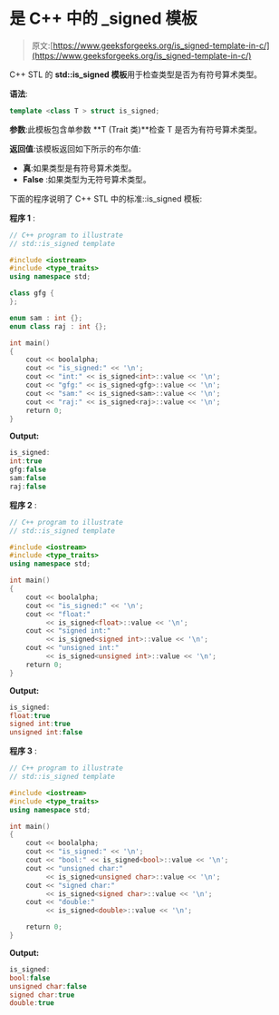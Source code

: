 # 是 C++ 中的 _signed 模板

> 原文:[https://www.geeksforgeeks.org/is_signed-template-in-c/](https://www.geeksforgeeks.org/is_signed-template-in-c/)

C++ STL 的 **std::is_signed 模板**用于检查类型是否为有符号算术类型。

**语法**:

```cpp
template <class T > struct is_signed;

```

**参数**:此模板包含单参数 **T (Trait 类)**检查 T 是否为有符号算术类型。

**返回值**:该模板返回如下所示的布尔值:

*   **真**:如果类型是有符号算术类型。
*   **False** :如果类型为无符号算术类型。

下面的程序说明了 C++ STL 中的标准::is_signed 模板:

**程序 1** :

```cpp
// C++ program to illustrate
// std::is_signed template

#include <iostream>
#include <type_traits>
using namespace std;

class gfg {
};

enum sam : int {};
enum class raj : int {};

int main()
{
    cout << boolalpha;
    cout << "is_signed:" << '\n';
    cout << "int:" << is_signed<int>::value << '\n';
    cout << "gfg:" << is_signed<gfg>::value << '\n';
    cout << "sam:" << is_signed<sam>::value << '\n';
    cout << "raj:" << is_signed<raj>::value << '\n';
    return 0;
}
```

**Output:**

```cpp
is_signed:
int:true
gfg:false
sam:false
raj:false

```

**程序 2** :

```cpp
// C++ program to illustrate
// std::is_signed template

#include <iostream>
#include <type_traits>
using namespace std;

int main()
{
    cout << boolalpha;
    cout << "is_signed:" << '\n';
    cout << "float:"
         << is_signed<float>::value << '\n';
    cout << "signed int:"
         << is_signed<signed int>::value << '\n';
    cout << "unsigned int:"
         << is_signed<unsigned int>::value << '\n';
    return 0;
}
```

**Output:**

```cpp
is_signed:
float:true
signed int:true
unsigned int:false

```

**程序 3** :

```cpp
// C++ program to illustrate
// std::is_signed template

#include <iostream>
#include <type_traits>
using namespace std;

int main()
{
    cout << boolalpha;
    cout << "is_signed:" << '\n';
    cout << "bool:" << is_signed<bool>::value << '\n';
    cout << "unsigned char:"
         << is_signed<unsigned char>::value << '\n';
    cout << "signed char:"
         << is_signed<signed char>::value << '\n';
    cout << "double:"
         << is_signed<double>::value << '\n';

    return 0;
}
```

**Output:**

```cpp
is_signed:
bool:false
unsigned char:false
signed char:true
double:true

```